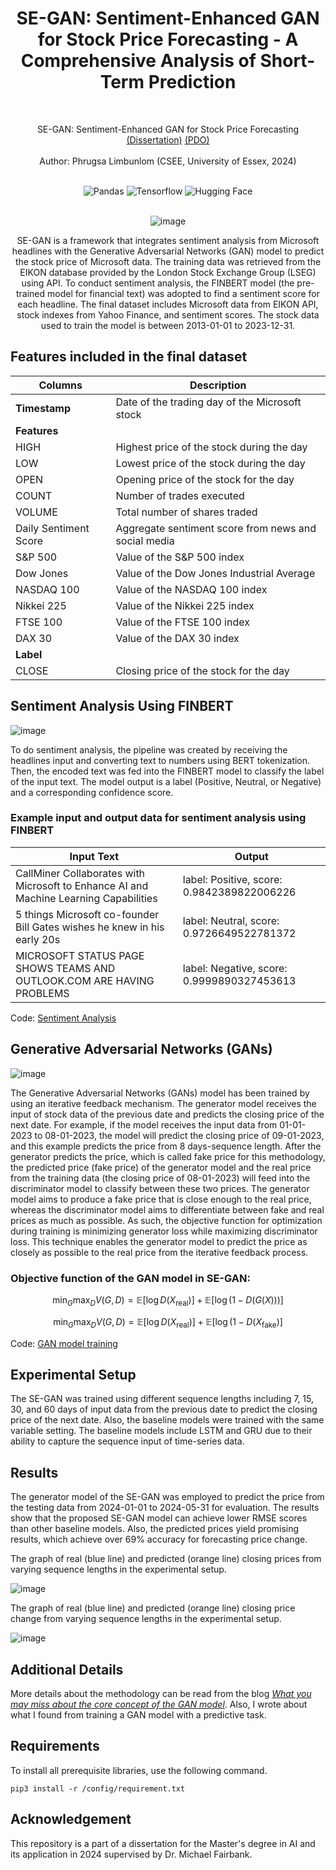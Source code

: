 <h1 align="center"> SE-GAN: Sentiment-Enhanced GAN for Stock Price Forecasting - A Comprehensive Analysis of Short-Term Prediction </h1>
<br>

<p align="center">
SE-GAN: Sentiment-Enhanced GAN for Stock Price Forecasting
  <br>
  <a href="https://github.com/phrugsa-limbunlom/SE-GAN-FOR-STOCK-FORECASTING/blob/main/CE901_Dissertation_2311569.pdf">(Dissertation)</a>
  <a href="https://github.com/phrugsa-limbunlom/SE-GAN-FOR-STOCK-FORECASTING/blob/main/Dissertation_PDO_2311569.pptx">(PDO)</a>
  <br>
  <br>
  Author: Phrugsa Limbunlom (CSEE, University of Essex, 2024)
</p>
<br>

<div align="center">
  <img alt="Pandas" src="https://img.shields.io/badge/-Pandas-green?style=flat&logo=Pandas&logoColor=white">
  <img alt="Tensorflow" src="https://img.shields.io/badge/-Tensorflow-orange?style=flat&logo=Tensorflow&logoColor=white">
  <img alt="Hugging Face" src="https://img.shields.io/badge/-Hugging Face-yellow?style=flat&logo=HuggingFace&logoColor=white">
</div>
<br>
<div align="center">
  
![image](https://github.com/user-attachments/assets/f580fe0a-8418-412c-9064-cba8db7b4f36)

</div>

<p align="center">
SE-GAN is a framework that integrates sentiment analysis from Microsoft headlines with the Generative Adversarial Networks (GAN) model to predict the stock price of Microsoft data. The training data was retrieved from the EIKON database provided by the London Stock Exchange Group (LSEG) using API. To conduct sentiment analysis, the FINBERT model (the pre-trained model for financial text) was adopted to find a sentiment score for each headline. The final dataset includes Microsoft data from EIKON API, stock indexes from Yahoo Finance, and sentiment scores. The stock data used to train the model is between 2013-01-01 to 2023-12-31.
</p>

## Features included in the final dataset

| Columns                  | Description                                                     |
|--------------------------|-----------------------------------------------------------------|
| **Timestamp**             | Date of the trading day of the Microsoft stock                  |
| **Features**              |                                                                 |
| HIGH                      | Highest price of the stock during the day                       |
| LOW                       | Lowest price of the stock during the day                        |
| OPEN                      | Opening price of the stock for the day                          |
| COUNT                     | Number of trades executed                                       |
| VOLUME                    | Total number of shares traded                                   |
| Daily Sentiment Score     | Aggregate sentiment score from news and social media            |
| S&P 500                   | Value of the S&P 500 index                                      |
| Dow Jones                 | Value of the Dow Jones Industrial Average                        |
| NASDAQ 100                | Value of the NASDAQ 100 index                                   |
| Nikkei 225                | Value of the Nikkei 225 index                                   |
| FTSE 100                  | Value of the FTSE 100 index                                     |
| DAX 30                    | Value of the DAX 30 index                                       |
| **Label**                 |                                                                 |
| CLOSE                     | Closing price of the stock for the day                          |


## Sentiment Analysis Using FINBERT

![image](https://github.com/user-attachments/assets/940bfc9f-bac2-4a97-b33e-5036e57493b7) 

To do sentiment analysis, the pipeline was created by receiving the headlines input and converting text to numbers using BERT tokenization. Then, the encoded text was fed into the FINBERT model to classify the label of the input text. The model output is a label (Positive, Neutral, or Negative) and a corresponding confidence score. 

### Example input and output data for sentiment analysis using FINBERT

| **Input Text**                                                                                       | **Output**                           |
|------------------------------------------------------------------------------------------------------|--------------------------------------|
| CallMiner Collaborates with Microsoft to Enhance AI and Machine Learning Capabilities                 | label: Positive, score: 0.9842389822006226 |
| 5 things Microsoft co-founder Bill Gates wishes he knew in his early 20s                              | label: Neutral, score: 0.9726649522781372 |
| MICROSOFT STATUS PAGE SHOWS TEAMS AND OUTLOOK.COM ARE HAVING PROBLEMS                                 | label: Negative, score: 0.9999890327453613 |

Code: [Sentiment Analysis](https://github.com/phrugsa-limbunlom/SE-GAN-FOR-STOCK-FORECASTING/blob/main/sentiment-analysis/sentiment_analysis.py) 

## Generative Adversarial Networks (GANs)

![image](https://github.com/user-attachments/assets/12a71356-36d2-408c-9169-8ce44d787c19)

The Generative Adversarial Networks (GANs) model has been trained by using an iterative feedback mechanism. The generator model receives the input of stock data of the previous date and predicts the closing price of the next date. For example, if the model receives the input data from 01-01-2023 to 08-01-2023, the model will predict the closing price of 09-01-2023, and this example predicts the price from 8 days-sequence length. After the generator predicts the price, which is called fake price for this methodology, the predicted price (fake price) of the generator model and the real price from the training data (the closing price of 08-01-2023) will feed into the discriminator model to classify between these two prices. The generator model aims to produce a fake price that is close enough to the real price, whereas the discriminator model aims to differentiate between fake and real prices as much as possible. As such, the objective function for  optimization during training is minimizing generator loss while  maximizing discriminator loss. This technique enables the generator model to  predict the price as closely as possible to the real price from the iterative feedback process.

### Objective function of the GAN model in SE-GAN:

$$
\min_G \max_D V(G, D) = \mathbb{E}[\log D(X_{\text{real}})] + \mathbb{E}[\log(1 - D(G(X)))]
$$

$$
\min_G \max_D V(G, D) = \mathbb{E}[\log D(X_{\text{real}})] + \mathbb{E}[\log(1 - D(X_{\text{fake}})]
$$

Code: [GAN model training](https://github.com/phrugsa-limbunlom/SE-GAN-FOR-STOCK-FORECASTING/tree/main/model/GAN)

## Experimental Setup
The SE-GAN was trained using different sequence lengths including 7, 15, 30, and 60 days of input data from the previous date to predict the closing price of the next date. Also, the baseline models were trained with the same variable setting. The baseline models include LSTM and GRU due to their ability to capture the sequence input of time-series data.

## Results
The generator model of the SE-GAN was employed to predict the price from the testing data from 2024-01-01 to 2024-05-31 for evaluation. The results show that the proposed SE-GAN model can achieve lower RMSE scores than other baseline models. Also, the predicted prices yield promising results, which achieve over 69% accuracy for forecasting price change.

The graph of real (blue line) and predicted (orange line) closing prices from varying sequence lengths in the experimental setup. 

![image](https://github.com/user-attachments/assets/70cf84cb-a68f-4ba1-8aad-863c1b49842c)


The graph of real (blue line) and predicted (orange line) closing price change from varying sequence lengths in the experimental setup.

![image](https://github.com/user-attachments/assets/e1f2b248-86c4-469b-bf4c-915ebb8d36fa)


## Additional Details

More details about the methodology can be read from the blog [*What you may miss about the core concept of the GAN model*](https://gifttgif.medium.com/what-you-may-miss-about-the-core-concept-of-the-gan-model-f1820d3f7efc). Also, I wrote about what I found from training a GAN model with a predictive task.

## Requirements

To install all prerequisite libraries, use the following command.
```
pip3 install -r /config/requirement.txt
```
## Acknowledgement
This repository is a part of a dissertation for the Master's degree in AI and its application in 2024 supervised by Dr. Michael Fairbank.
